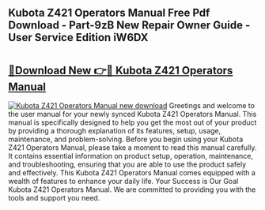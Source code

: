 ## Kubota Z421 Operators Manual Free Pdf Download - Part-9zB New Repair Owner Guide - User Service Edition iW6DX

# <h2><a href="http://bc95363.oget.top/?id=Kubota+Z421+Operators+Manual">🔗Download New 👉🔴 Kubota Z421 Operators Manual</a></h2>

[![Kubota Z421 Operators Manual new download](https://i.imgur.com/5g1atiW.png)](http://bc95363.oget.top/?id=Kubota+Z421+Operators+Manual)
Greetings and welcome to the user manual for your newly synced Kubota Z421 Operators Manual. This manual is specifically designed to help you get the most out of your product by providing a thorough explanation of its features, setup, usage, maintenance, and problem-solving. Before you begin using your Kubota Z421 Operators Manual, please take a moment to read this manual carefully. It contains essential information on product setup, operation, maintenance, and troubleshooting, ensuring that you are able to use the product safely and effectively. This Kubota Z421 Operators Manual comes equipped with a wealth of features to enhance your daily life. Your Success is Our Goal Kubota Z421 Operators Manual. We are committed to providing you with the tools and support you need.
